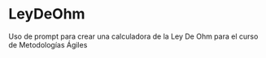 # LeyDeOhm
Uso de prompt para crear una calculadora de la Ley De Ohm para el curso de Metodologías Ágiles
